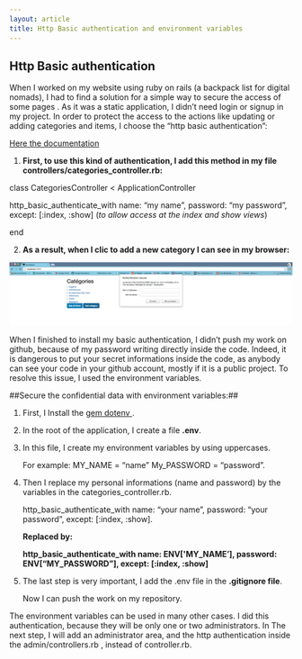 ```yaml
---
layout: article
title: Http Basic authentication and environment variables
---
```


## Http Basic authentication

When I worked on my website using ruby on rails (a backpack list for digital nomads), I had to find a solution for a simple way to secure the access of some pages . As it was a static application, I didn’t need  login or signup in my project. In order to protect the access to the actions like updating or adding categories and items, I choose the “http basic authentication”:

[ Here the documentation ](http://api.rubyonrails.org/classes/ActionController/HttpAuthentication/Basic.html)

1. **First, to use this kind of authentication, I add this method in my file controllers/categories_controller.rb:**

class CategoriesController < ApplicationController

  http_basic_authenticate_with name: “my name”, password: “my password”, except: [:index, :show] (_to allow access at the index and show views_)

end


2. **As a result, when I clic to add a new category I can see in my browser:**

![Popup](/images/popup.png)


When I finished to install my basic authentication, I didn’t push my work on github, because of my password writing directly inside the code. Indeed, it is dangerous to put your secret informations inside the code, as anybody can see your code in your github account, mostly if it is a public project.
To resolve this issue, I used the environment variables.

##Secure the confidential data with environment variables:##

1. First, I Install the [ gem dotenv ](https://github.com/bkeepers/dotenv).
2. In the root of the application, I create a file **.env**.
3. In this file, I create my environment variables  by using uppercases.

   For example:  MY_NAME = “name” My_PASSWORD = “password”.

4. Then I replace my personal informations (name and password) by the variables in the categories_controller.rb.

   http_basic_authenticate_with name: “your name”, password: “your password”, except: [:index, :show].

   **Replaced by:**

   **http_basic_authenticate_with name: ENV['MY_NAME’], password: ENV[“MY_PASSWORD”], except: [:index, :show]**

5. The last step is very important,  I add the .env file in the **.gitignore file**.

    Now I can push the work on my repository.

The environment variables can be used in many other cases.
I did this authentication, because they will be only one or two administrators.
In The next step, I will add an administrator area, and the http authentication inside the admin/controllers.rb , instead of controller.rb.
